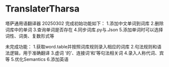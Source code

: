 # TranslaterTharsa
塔萨通用语翻译器
20250302
完成初始功能如下：
1.添加中文单词到词库
2.删除词库中的单词
3.查询单词是否存在
4.同步词库.py与.Json
5.添加单词时可以选择词性、词类、复数形式等

未完成功能：
1.获取word.table并按照词库规则录入相应的词库
2.句法规则和语法逻辑，用于准确翻译
3.虚词 ‘的’、连接词‘和’等句法相关词
4.录入人称代词、宾等
5.优化Semantics
6.添加英语
